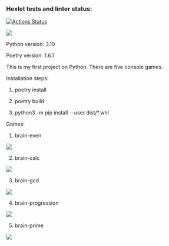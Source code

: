 ### Hexlet tests and linter status:
[![Actions Status](https://github.com/procoview/python-project-49/actions/workflows/hexlet-check.yml/badge.svg)](https://github.com/procoview/python-project-49/actions)

<a href="https://codeclimate.com/github/procoview/python-project-49/maintainability"><img src="https://api.codeclimate.com/v1/badges/d2ca59d5d5d8b5e2763d/maintainability" /></a>

Python version: 3.10

Poetry version: 1.6.1

This is my first project on Python. There are five console games.

Installation steps:

1) poetry install

2) poetry build

3) python3 -m pip install --user dist/*.whl

Games:

1. brain-even

<a href="https://asciinema.org/a/A0ogWW6nwh1BWmJGMtBBAt3Fd" target="_blank"><img src="https://asciinema.org/a/A0ogWW6nwh1BWmJGMtBBAt3Fd.svg" /></a>

2. brain-calc

<a href="https://asciinema.org/a/LJatzEZbZ8hyL7aygrwDvFqaB" target="_blank"><img src="https://asciinema.org/a/LJatzEZbZ8hyL7aygrwDvFqaB.svg" /></a>

3. brain-gcd

<a href="https://asciinema.org/a/3d0MKywYW1cMm9IbjyPA84yxz" target="_blank"><img src="https://asciinema.org/a/3d0MKywYW1cMm9IbjyPA84yxz.svg" /></a>

4. brain-progression

<a href="https://asciinema.org/a/gnf0BaPndxDoIuDqzrau3lptT" target="_blank"><img src="https://asciinema.org/a/gnf0BaPndxDoIuDqzrau3lptT.svg" /></a>

5. brain-prime

<a href="https://asciinema.org/a/pNLqo0mqgeTlmxOWKTIRqerJh" target="_blank"><img src="https://asciinema.org/a/pNLqo0mqgeTlmxOWKTIRqerJh.svg" /></a>